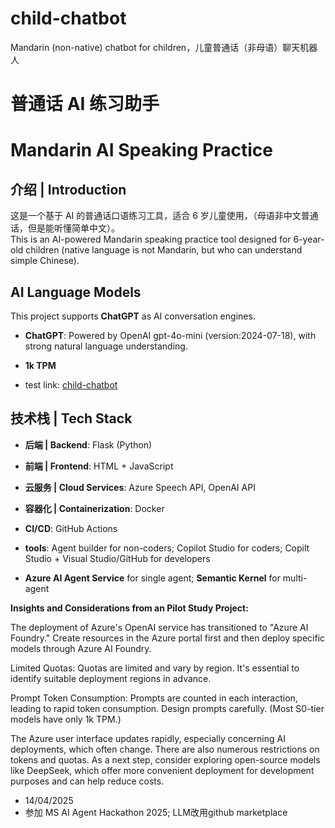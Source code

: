 # child-chatbot
Mandarin (non-native) chatbot for children，儿童普通话（非母语）聊天机器人

# 普通话 AI 练习助手
# Mandarin AI Speaking Practice

## 介绍 | Introduction
这是一个基于 AI 的普通话口语练习工具，适合 6 岁儿童使用，（母语非中文普通话，但是能听懂简单中文）。   
This is an AI-powered Mandarin speaking practice tool designed for 6-year-old children (native language is not Mandarin, but who can understand simple Chinese).

## AI Language Models
This project supports **ChatGPT** as AI conversation engines.

- **ChatGPT**: Powered by OpenAI gpt-4o-mini (version:2024-07-18), with strong natural language understanding.
- **1k TPM**

- test link: [child-chatbot](child-chatbot-aneahubvf9bjgwh3.australiasoutheast-01.azurewebsites.net)


## 技术栈 | Tech Stack
- **后端 | Backend**: Flask (Python)
- **前端 | Frontend**: HTML + JavaScript
- **云服务 | Cloud Services**: Azure Speech API, OpenAI API
- **容器化 | Containerization**: Docker
- **CI/CD**: GitHub Actions

- **tools**: Agent builder for non-coders; Copilot Studio for coders; Copilt Studio + Visual Studio/GitHub for developers
- **Azure AI Agent Service** for single agent; **Semantic Kernel** for multi-agent
  
**Insights and Considerations from an Pilot Study Project:**

The deployment of Azure's OpenAI service has transitioned to "Azure AI Foundry."  Create resources in the Azure portal first and then deploy specific models through Azure AI Foundry.

Limited Quotas: Quotas are limited and vary by region. It's essential to identify suitable deployment regions in advance.

Prompt Token Consumption: Prompts are counted in each interaction, leading to rapid token consumption. Design prompts carefully. (Most S0-tier models have only 1k TPM.)

The Azure user interface updates rapidly, especially concerning AI deployments, which often change. There are also numerous restrictions on tokens and quotas. As a next step, consider exploring open-source models like DeepSeek, which offer more convenient deployment for development purposes and can help reduce costs.

- 14/04/2025
- 参加 MS AI Agent Hackathon 2025; LLM改用github marketplace
